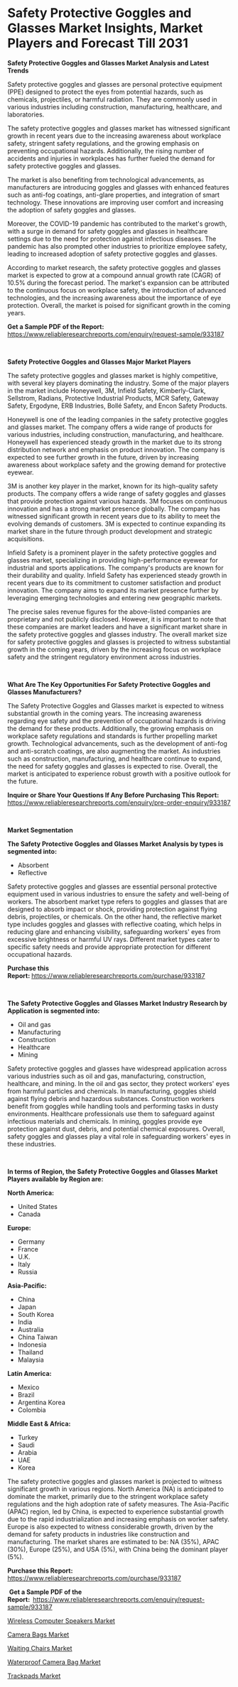 <p><h1>Safety Protective Goggles and Glasses Market Insights, Market Players and Forecast Till 2031</h1></p><p><strong>Safety Protective Goggles and Glasses Market Analysis and Latest Trends</strong></p>
<p><p>Safety protective goggles and glasses are personal protective equipment (PPE) designed to protect the eyes from potential hazards, such as chemicals, projectiles, or harmful radiation. They are commonly used in various industries including construction, manufacturing, healthcare, and laboratories.</p><p>The safety protective goggles and glasses market has witnessed significant growth in recent years due to the increasing awareness about workplace safety, stringent safety regulations, and the growing emphasis on preventing occupational hazards. Additionally, the rising number of accidents and injuries in workplaces has further fueled the demand for safety protective goggles and glasses.</p><p>The market is also benefiting from technological advancements, as manufacturers are introducing goggles and glasses with enhanced features such as anti-fog coatings, anti-glare properties, and integration of smart technology. These innovations are improving user comfort and increasing the adoption of safety goggles and glasses.</p><p>Moreover, the COVID-19 pandemic has contributed to the market's growth, with a surge in demand for safety goggles and glasses in healthcare settings due to the need for protection against infectious diseases. The pandemic has also prompted other industries to prioritize employee safety, leading to increased adoption of safety protective goggles and glasses.</p><p>According to market research, the safety protective goggles and glasses market is expected to grow at a compound annual growth rate (CAGR) of 10.5% during the forecast period. The market's expansion can be attributed to the continuous focus on workplace safety, the introduction of advanced technologies, and the increasing awareness about the importance of eye protection. Overall, the market is poised for significant growth in the coming years.</p></p>
<p><strong>Get a Sample PDF of the Report:&nbsp;</strong> <a href="https://www.reliableresearchreports.com/enquiry/request-sample/933187">https://www.reliableresearchreports.com/enquiry/request-sample/933187</a></p>
<p>&nbsp;</p>
<p><strong>Safety Protective Goggles and Glasses Major Market Players</strong></p>
<p><p>The safety protective goggles and glasses market is highly competitive, with several key players dominating the industry. Some of the major players in the market include Honeywell, 3M, Infield Safety, Kimberly-Clark, Sellstrom, Radians, Protective Industrial Products, MCR Safety, Gateway Safety, Ergodyne, ERB Industries, Bollé Safety, and Encon Safety Products.</p><p>Honeywell is one of the leading companies in the safety protective goggles and glasses market. The company offers a wide range of products for various industries, including construction, manufacturing, and healthcare. Honeywell has experienced steady growth in the market due to its strong distribution network and emphasis on product innovation. The company is expected to see further growth in the future, driven by increasing awareness about workplace safety and the growing demand for protective eyewear.</p><p>3M is another key player in the market, known for its high-quality safety products. The company offers a wide range of safety goggles and glasses that provide protection against various hazards. 3M focuses on continuous innovation and has a strong market presence globally. The company has witnessed significant growth in recent years due to its ability to meet the evolving demands of customers. 3M is expected to continue expanding its market share in the future through product development and strategic acquisitions.</p><p>Infield Safety is a prominent player in the safety protective goggles and glasses market, specializing in providing high-performance eyewear for industrial and sports applications. The company's products are known for their durability and quality. Infield Safety has experienced steady growth in recent years due to its commitment to customer satisfaction and product innovation. The company aims to expand its market presence further by leveraging emerging technologies and entering new geographic markets.</p><p>The precise sales revenue figures for the above-listed companies are proprietary and not publicly disclosed. However, it is important to note that these companies are market leaders and have a significant market share in the safety protective goggles and glasses industry. The overall market size for safety protective goggles and glasses is projected to witness substantial growth in the coming years, driven by the increasing focus on workplace safety and the stringent regulatory environment across industries.</p></p>
<p>&nbsp;</p>
<p><strong>What Are The Key Opportunities For Safety Protective Goggles and Glasses Manufacturers?</strong></p>
<p><p>The Safety Protective Goggles and Glasses market is expected to witness substantial growth in the coming years. The increasing awareness regarding eye safety and the prevention of occupational hazards is driving the demand for these products. Additionally, the growing emphasis on workplace safety regulations and standards is further propelling market growth. Technological advancements, such as the development of anti-fog and anti-scratch coatings, are also augmenting the market. As industries such as construction, manufacturing, and healthcare continue to expand, the need for safety goggles and glasses is expected to rise. Overall, the market is anticipated to experience robust growth with a positive outlook for the future.</p></p>
<p><strong>Inquire or Share Your Questions If Any Before Purchasing This Report:</strong> <a href="https://www.reliableresearchreports.com/enquiry/pre-order-enquiry/933187">https://www.reliableresearchreports.com/enquiry/pre-order-enquiry/933187</a></p>
<p>&nbsp;</p>
<p><strong>Market Segmentation</strong></p>
<p><strong>The Safety Protective Goggles and Glasses Market Analysis by types is segmented into:</strong></p>
<p><ul><li>Absorbent</li><li>Reflective</li></ul></p>
<p><p>Safety protective goggles and glasses are essential personal protective equipment used in various industries to ensure the safety and well-being of workers. The absorbent market type refers to goggles and glasses that are designed to absorb impact or shock, providing protection against flying debris, projectiles, or chemicals. On the other hand, the reflective market type includes goggles and glasses with reflective coating, which helps in reducing glare and enhancing visibility, safeguarding workers' eyes from excessive brightness or harmful UV rays. Different market types cater to specific safety needs and provide appropriate protection for different occupational hazards.</p></p>
<p><strong>Purchase this Report:&nbsp;</strong><a href="https://www.reliableresearchreports.com/purchase/933187">https://www.reliableresearchreports.com/purchase/933187</a></p>
<p>&nbsp;</p>
<p><strong>The Safety Protective Goggles and Glasses Market Industry Research by Application is segmented into:</strong></p>
<p><ul><li>Oil and gas</li><li>Manufacturing</li><li>Construction</li><li>Healthcare</li><li>Mining</li></ul></p>
<p><p>Safety protective goggles and glasses have widespread application across various industries such as oil and gas, manufacturing, construction, healthcare, and mining. In the oil and gas sector, they protect workers' eyes from harmful particles and chemicals. In manufacturing, goggles shield against flying debris and hazardous substances. Construction workers benefit from goggles while handling tools and performing tasks in dusty environments. Healthcare professionals use them to safeguard against infectious materials and chemicals. In mining, goggles provide eye protection against dust, debris, and potential chemical exposures. Overall, safety goggles and glasses play a vital role in safeguarding workers' eyes in these industries.</p></p>
<p>&nbsp;</p>
<p><strong>In terms of Region, the Safety Protective Goggles and Glasses Market Players available by Region are:</strong></p>
<p>
    <p> <strong> North America: </strong>
        <ul>
            <li>United States</li>
            <li>Canada</li>
        </ul>
        </p> 
    <p> <strong> Europe: </strong>
        <ul>
            <li>Germany</li>
            <li>France</li>
            <li>U.K.</li>
            <li>Italy</li>
            <li>Russia</li>
        </ul>
        </p> 
    <p> <strong> Asia-Pacific: </strong>
        <ul>
            <li>China</li>
            <li>Japan</li>
            <li>South Korea</li>
            <li>India</li>
            <li>Australia</li>
            <li>China Taiwan</li>
            <li>Indonesia</li>
            <li>Thailand</li>
            <li>Malaysia</li>
        </ul>
        </p> 
    <p> <strong> Latin America: </strong>
        <ul>
            <li>Mexico</li>
            <li>Brazil</li>
            <li>Argentina Korea</li>
            <li>Colombia</li>
        </ul>
        </p> 
    <p> <strong> Middle East & Africa: </strong>
        <ul>
            <li>Turkey</li>
            <li>Saudi</li>
            <li>Arabia</li>
            <li>UAE</li>
            <li>Korea</li>
        </ul>
    </p>
    </p>
<p><p>The safety protective goggles and glasses market is projected to witness significant growth in various regions. North America (NA) is anticipated to dominate the market, primarily due to the stringent workplace safety regulations and the high adoption rate of safety measures. The Asia-Pacific (APAC) region, led by China, is expected to experience substantial growth due to the rapid industrialization and increasing emphasis on worker safety. Europe is also expected to witness considerable growth, driven by the demand for safety products in industries like construction and manufacturing. The market shares are estimated to be: NA (35%), APAC (30%), Europe (25%), and USA (5%), with China being the dominant player (5%).</p></p>
<p><strong>Purchase this Report: </strong><a href="https://www.reliableresearchreports.com/purchase/933187">https://www.reliableresearchreports.com/purchase/933187</a></p>
<p>&nbsp;<strong>Get a Sample PDF of the Report:&nbsp;&nbsp;</strong><a href="https://www.reliableresearchreports.com/enquiry/request-sample/933187">https://www.reliableresearchreports.com/enquiry/request-sample/933187</a></p>
<p><strong></strong></p>
<p><p><a href="https://medium.com/p/8d676cbf1503/edit">Wireless Computer Speakers Market</a></p><p><a href="https://medium.com/p/2c337cff07b4/edit">Camera Bags Market</a></p><p><a href="https://medium.com/p/fc36225648bc/edit">Waiting Chairs Market</a></p><p><a href="https://medium.com/p/5a55424fe8ed/edit">Waterproof Camera Bag Market</a></p><p><a href="https://medium.com/@vincentalvarez1980/trackpads-market-insight-market-trends-growth-forecasted-from-2024-to-2031-fa174d6d77d4">Trackpads Market</a></p></p>